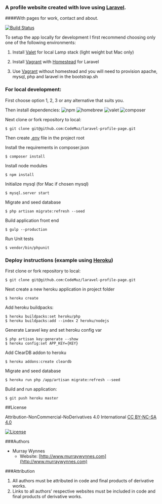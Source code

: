 ### A profile website created with love using [Laravel](https://laravel.com).
####With pages for work, contact and about.

[![Build Status](https://travis-ci.org/CodeMuz/laravel-profile-page.svg?branch=master)](https://travis-ci.org/CodeMuz/laravel-profile-page)

To setup the app locally for development I first recommend choosing only one of the following environments:

 1. Install [Valet](https://laravel.com/docs/5.2/valet) for local Lamp stack (light weight but Mac only)

 2. Install [Vagrant](https://www.vagrantup.com) with [Homestead](https://laravel.com/docs/5.2/homestead) for Laravel

 3. Use [Vagrant](https://www.vagrantup.com) without homestead and you will need to provision apache, mysql, php and laravel in the bootstrap.sh 


### For local development:


First choose option 1, 2, 3 or any alternative that suits you.

 
Then install dependencies:
 ![npm](https://img.shields.io/badge/npm-2.11.3-blue.svg) ![homebrew](https://img.shields.io/badge/Homebrew-0.9.9-blue.svg) ![valet](https://img.shields.io/badge/Valet-1.1.12-blue.svg)
![composer](https://img.shields.io/badge/Composer-1.1.0-blue.svg)

 
Next clone or fork repository to local:
```
$ git clone git@github.com:CodeMuz/laravel-profile-page.git
```
 
Then create [.env](https://github.com/laravel/laravel/blob/master/.env.example) file in the project root

 
Install the requirements in composer.json
```
$ composer install
```

 
Install node modules
```
$ npm install
```

 
Initialize mysql (for Mac if chosen mysql)
```
$ mysql.server start
```

 
Migrate and seed database
```
$ php artisan migrate:refresh --seed
```

 
Build application front end
```
$ gulp --production
```

 
Run Unit tests
```
$ vendor/bin/phpunit
```





###  Deploy instructions (example using [Heroku](https://dashboard.heroku.com/))


First clone or fork repository to local:
```
$ git clone git@github.com:CodeMuz/laravel-profile-page.git
```

 
Next create a new heroku application in project folder
```
$ heroku create
```

 
Add heroku buildpacks:
```
$ heroku buildpacks:set heroku/php
$ heroku buildpacks:add --index 2 heroku/nodejs
```

 
Generate Laravel key and set heroku config var
```
$ php artisan key:generate --show
$ heroku config:set APP_KEY={KEY}
```

 
Add ClearDB addon to heroku
```
$ heroku addons:create cleardb
```

 
Migrate and seed database
```
$ heroku run php /app/artisan migrate:refresh --seed
```

 
Build and run application:
```
$ git push heroku master
```



##License

Attribution-NonCommercial-NoDerivatives 4.0 International
[CC BY-NC-SA 4.0](http://creativecommons.org/licenses/by-nc-sa/4.0/)

[![License](https://licensebuttons.net/l/by-nc-sa/3.0/88x31.png)](http://creativecommons.org/licenses/by-nc-sa/4.0/)

###Authors

* Murray Wynnes
    * Website: [http://www.murraywynnes.com](http://www.murraywynnes.com)

###Attribution

1. All authors must be attributed in code and final products of derivative works.
2. Links to all authors' respective websites must be included in code and final products of derivative works.